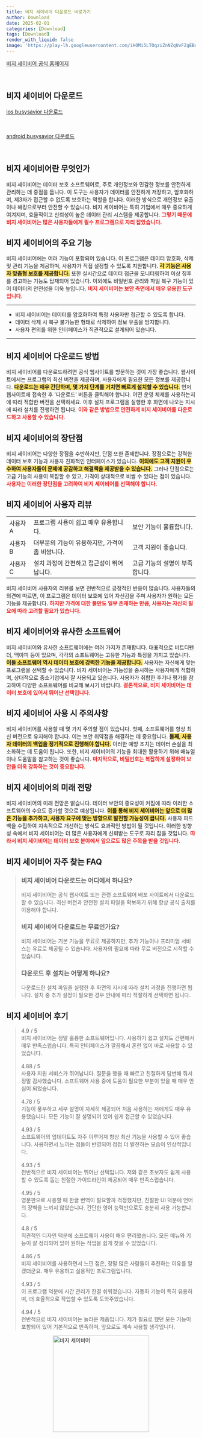 ```yaml
---
title: 비지 세이비어 다운로드 바로가기
author: Download
date: 2025-02-01
categories: [Download]
tags: [Download]
render_with_liquid: false
image: 'https://play-lh.googleusercontent.com/iHOMi5LTOqziZnNZqUvFZgEBdg1LbcprCg6NntMrToOZYt59p2y8qUMs28qosmBmKWs=s256-rw'
---
```

<p><a class='click-button' title='비지 세이비어' href='https://game.naver.com/lounge/busysavior/home' rel='nofollow'>비지 세이비어 공식 홈페이지</a></p><br>
<h2 id='비지 세이비어_다운로드'>비지 세이비어 다운로드</h2>
<p><a class="click-button ios" title="busysavior 다운로드" href="https://apps.apple.com/kr/app/%EB%B9%84%EC%A7%80-%EC%84%B8%EC%9D%B4%EB%B9%84%EC%96%B4/id6736939499" rel="nofollow">ios busysavior 다운로드</a></p><br>
<p><a class="click-button android" title="busysavior 다운로드" href="https://play.google.comhttps://play.google.com/store/apps/details?id=com.zjwskr.google" rel="nofollow">android busysavior 다운로드</a></p><br>


<h2 id='비지 세이비어란 무엇인가'>비지 세이비어란 무엇인가</h2>

<p>비지 세이비어는 데이터 보호 소프트웨어로, 주로 개인정보와 민감한 정보를 안전하게 관리하는 데 중점을 둡니다. 이 도구는 사용자가 데이터를 안전하게 저장하고, 암호화하며, 제3자가 접근할 수 없도록 보호하는 역할을 합니다. 이러한 방식으로 개인정보 유출이나 해킹으로부터 안전할 수 있습니다. 비지 세이비어는 특히 기업에서 매우 중요하게 여겨지며, 효율적이고 신뢰성이 높은 데이터 관리 시스템을 제공합니다. <b><span style="color: #ee2323;">그렇기 때문에 비지 세이비어는 많은 사용자들에게 필수 프로그램으로 자리 잡았습니다.</span></b></p>

<h2 id='비지 세이비어의 주요 기능'>비지 세이비어의 주요 기능</h2>

<p>비지 세이비어에는 여러 기능이 포함되어 있습니다. 이 프로그램은 데이터 암호화, 삭제 및 관리 기능을 제공하며, 사용자가 직접 설정할 수 있도록 지원합니다. <b><span style="background-color: #ffe066;">각 기능은 사용자 맞춤형 보호를 제공합니다.</span></b> 또한 실시간으로 데이터 접근을 모니터링하여 이상 징후를 경고하는 기능도 탑재되어 있습니다. 이외에도 비밀번호 관리와 파일 복구 기능이 있어 데이터의 안전성을 더욱 높입니다. <b><span style="color: #ee2323;">비지 세이비어는 보안 측면에서 매우 유용한 도구입니다.</span></b></p>

<hr />

<ul>
    <li>비지 세이비어는 데이터를 암호화하여 특정 사용자만 접근할 수 있도록 합니다.</li>
    <li>데이터 삭제 시 복구 불가능한 형태로 삭제하여 정보 유출을 방지합니다.</li>
    <li>사용자 편의를 위한 인터페이스가 직관적으로 설계되어 있습니다.</li>
</ul>

<hr />

<h2 id='비지 세이비어 다운로드 방법'>비지 세이비어 다운로드 방법</h2>

<p>비지 세이비어를 다운로드하려면 공식 웹사이트를 방문하는 것이 가장 좋습니다. 웹사이트에서는 프로그램의 최신 버전을 제공하며, 사용자에게 필요한 모든 정보를 제공합니다. <b><span style="background-color: #ffe066;">다운로드는 매우 간단하며, 몇 가지 단계를 거치면 빠르게 설치할 수 있습니다.</span></b> 먼저 웹사이트에 접속한 후 '다운로드' 버튼을 클릭해야 합니다. 어떤 운영 체제를 사용하는지에 따라 적합한 버전을 선택하세요. 이후 설치 프로그램을 실행한 후 화면에 나오는 지시에 따라 설치를 진행하면 됩니다. <b><span style="color: #ee2323;">이와 같은 방법으로 안전하게 비지 세이비어를 다운로드하고 사용할 수 있습니다.</span></b></p>

<h2 id='비지 세이비어의 장단점'>비지 세이비어의 장단점</h2>

<p>비지 세이비어는 다양한 장점을 수반하지만, 단점 또한 존재합니다. 장점으로는 강력한 데이터 보호 기능과 사용자 친화적인 인터페이스가 있습니다. <b><span style="background-color: #ffe066;">이외에도 고객 지원이 우수하여 사용자들이 문제에 공감하고 해결책을 제공받을 수 있습니다.</span></b> 그러나 단점으로는 고급 기능의 사용이 복잡할 수 있고, 가격이 상대적으로 비쌀 수 있다는 점이 있습니다. <b><span style="color: #ee2323;">사용자는 이러한 장단점을 고려하여 비지 세이비어를 선택해야 합니다.</span></b></p>

<h2 id='비지 세이비어 사용자 리뷰'>비지 세이비어 사용자 리뷰</h2>

<table>
    <tr>
        <td>사용자 A</td>
        <td>프로그램 사용이 쉽고 매우 유용합니다.</td>
        <td>보안 기능이 훌륭합니다.</td>
    </tr>
    <tr>
        <td>사용자 B</td>
        <td>대부분의 기능이 유용하지만, 가격이 좀 비쌉니다.</td>
        <td>고객 지원이 좋습니다.</td>
    </tr>
    <tr>
        <td>사용자 C</td>
        <td>설치 과정이 간편하고 접근성이 뛰어납니다.</td>
        <td>고급 기능의 설명이 부족합니다.</td>
    </tr>
</table>

<p>비지 세이비어 사용자의 리뷰를 보면 전반적으로 긍정적인 반응이 많습니다. 사용자들의 의견에 따르면, 이 프로그램은 데이터 보호에 있어 자신감을 주며 사용자가 원하는 모든 기능을 제공합니다. <b><span style="color: #ee2323;">하지만 가격에 대한 불만도 일부 존재하는 만큼, 사용자는 자신의 필요에 따라 고려할 필요가 있습니다.</span></b></p>

<h2 id='비지 세이비어와 유사한 소프트웨어'>비지 세이비어와 유사한 소프트웨어</h2>

<p>비지 세이비어와 유사한 소프트웨어에는 여러 가지가 존재합니다. 대표적으로 비트디펜더, 맥아피 등이 있으며, 각각의 소프트웨어는 고유한 기능과 특징을 가지고 있습니다. <b><span style="background-color: #ffe066;">이들 소프트웨어 역시 데이터 보호에 강력한 기능을 제공합니다.</span></b> 사용자는 자신에게 맞는 프로그램을 선택할 수 있습니다. 비지 세이비어는 기능성을 중시하는 사용자에게 적합하며, 상대적으로 중소기업에서 잘 사용되고 있습니다. 사용자가 취합한 후기나 평가를 참고하여 다양한 소프트웨어를 비교해 보시기 바랍니다. <b><span style="color: #ee2323;">결론적으로, 비지 세이비어는 데이터 보호에 있어서 뛰어난 선택입니다.</span></b></p>

<h2 id='비지 세이비어 사용 시 주의사항'>비지 세이비어 사용 시 주의사항</h2>

<p>비지 세이비어를 사용할 때 몇 가지 주의할 점이 있습니다. 첫째, 소프트웨어를 항상 최신 버전으로 유지해야 합니다. 이는 보안 취약점을 해결하는 데 중요합니다. <b><span style="background-color: #ffe066;">둘째, 사용자 데이터의 백업을 정기적으로 진행해야 합니다.</span></b> 이러한 예방 조치는 데이터 손실을 최소화하는 데 도움이 됩니다. 또한, 비지 세이비어의 기능을 최대한 활용하기 위해 매뉴얼이나 도움말을 참고하는 것이 좋습니다. <b><span style="color: #ee2323;">마지막으로, 비밀번호는 복잡하게 설정하여 보안을 더욱 강화하는 것이 중요합니다.</span></b></p>

<h2 id='비지 세이비어의 미래 전망'>비지 세이비어의 미래 전망</h2>

<p>비지 세이비어의 미래 전망은 밝습니다. 데이터 보안의 중요성이 커짐에 따라 이러한 소프트웨어의 수요도 증가할 것으로 예상됩니다. <b><span style="background-color: #ffe066;">이를 통해 비지 세이비어는 앞으로 더 많은 기능을 추가하고, 사용자 요구에 맞는 방향으로 발전할 가능성이 큽니다.</span></b> 사용자 피드백을 수집하여 지속적으로 개선하는 방식도 효과적인 방법이 될 것입니다. 이러한 방향성 속에서 비지 세이비어는 더 많은 사용자에게 신뢰받는 도구로 자리 잡을 것입니다. <b><span style="color: #ee2323;">따라서 비지 세이비어는 데이터 보호 분야에서 앞으로도 많은 주목을 받을 것입니다.</span></b></p>


<h2 id='비지 세이비어_자주_찾는_FAQ'>비지 세이비어 자주 찾는 FAQ</h2>
<div itemscope="" itemtype="https://schema.org/FAQPage"> 
<blockquote> 
<div itemscope="" itemprop="mainEntity" itemtype="https://schema.org/Question"> 
<h3 itemprop="name">비지 세이비어 다운로드는 어디에서 하나요?</h3> 
<div itemscope="" itemprop="acceptedAnswer" itemtype="https://schema.org/Answer"> 
<span itemprop="text"> 
<p>비지 세이비어는 공식 웹사이트 또는 관련 소프트웨어 배포 사이트에서 다운로드 할 수 있습니다. 최신 버전과 안전한 설치 파일을 확보하기 위해 항상 공식 출처를 이용해야 합니다.</p> 
</span> 
</div> 
</div> 
<div itemscope="" itemprop="mainEntity" itemtype="https://schema.org/Question"> 
<h3 itemprop="name">비지 세이비어 다운로드는 무료인가요?</h3> 
<div itemscope="" itemprop="acceptedAnswer" itemtype="https://schema.org/Answer"> 
<span itemprop="text"> 
<p>비지 세이비어는 기본 기능을 무료로 제공하지만, 추가 기능이나 프리미엄 서비스는 유료로 제공될 수 있습니다. 사용자의 필요에 따라 무료 버전으로 시작할 수 있습니다.</p> 
</span> 
</div> 
</div> 
<div itemscope="" itemprop="mainEntity" itemtype="https://schema.org/Question"> 
<h3 itemprop="name">다운로드 후 설치는 어떻게 하나요?</h3> 
<div itemscope="" itemprop="acceptedAnswer" itemtype="https://schema.org/Answer"> 
<span itemprop="text"> 
<p>다운로드한 설치 파일을 실행한 후 화면의 지시에 따라 설치 과정을 진행하면 됩니다. 설치 중 추가 설정이 필요한 경우 안내에 따라 적절하게 선택하면 됩니다.</p> 
</span> 
</div> 
</div> 
</blockquote> 
</div>
<h2 id='비지 세이비어_후기'>비지 세이비어 후기</h2>
<div itemscope itemtype="https://schema.org/Product">
  <blockquote>
  <div itemprop="review" itemscope itemtype="https://schema.org/Review">
      <div itemprop="reviewRating" itemscope itemtype="https://schema.org/Rating"> <span itemprop="ratingValue">4.9</span> / <span itemprop="bestRating">5</span> </div>
      <span itemprop="reviewBody">비지 세이비어는 정말 훌륭한 소프트웨어입니다. 사용하기 쉽고 설치도 간편해서 매우 만족스럽습니다. 특히 인터페이스가 깔끔해서 혼란 없이 바로 사용할 수 있었습니다.</span>
  </div>
  <br>
  <div itemprop="review" itemscope itemtype="https://schema.org/Review">
      <div itemprop="reviewRating" itemscope itemtype="https://schema.org/Rating"> <span itemprop="ratingValue">4.88</span> / <span itemprop="bestRating">5</span> </div>
      <span itemprop="reviewBody">사용자 지원 서비스가 뛰어납니다. 질문을 했을 때 빠르고 친절하게 답변해 줘서 정말 감사했습니다. 소프트웨어 사용 중에 도움이 필요한 부분이 있을 때 매우 안심이 되었습니다.</span>
  </div>
  <br>
  <div itemprop="review" itemscope itemtype="https://schema.org/Review">
      <div itemprop="reviewRating" itemscope itemtype="https://schema.org/Rating"> <span itemprop="ratingValue">4.78</span> / <span itemprop="bestRating">5</span> </div>
      <span itemprop="reviewBody">기능이 풍부하고 세부 설명이 자세히 제공되어 처음 사용하는 저에게도 매우 유용했습니다. 모든 기능이 잘 설명되어 있어 쉽게 접근할 수 있었습니다.</span>
  </div>
  <br>
  <div itemprop="review" itemscope itemtype="https://schema.org/Review">
      <div itemprop="reviewRating" itemscope itemtype="https://schema.org/Rating"> <span itemprop="ratingValue">4.93</span> / <span itemprop="bestRating">5</span> </div>
      <span itemprop="reviewBody">소프트웨어의 업데이트도 자주 이루어져 항상 최신 기능을 사용할 수 있어 좋습니다. 사용하면서 느끼는 점들이 반영되어 점점 더 발전하는 모습이 인상적입니다.</span>
  </div>
  <br>
  <div itemprop="review" itemscope itemtype="https://schema.org/Review">
      <div itemprop="reviewRating" itemscope itemtype="https://schema.org/Rating"> <span itemprop="ratingValue">4.93</span> / <span itemprop="bestRating">5</span> </div>
      <span itemprop="reviewBody">전반적으로 비지 세이비어는 뛰어난 선택입니다. 저와 같은 초보자도 쉽게 사용할 수 있도록 돕는 친절한 가이드라인이 제공되어 매우 만족스럽습니다.</span>
  </div>
  <br>
  <div itemprop="review" itemscope itemtype="https://schema.org/Review">
      <div itemprop="reviewRating" itemscope itemtype="https://schema.org/Rating"> <span itemprop="ratingValue">4.95</span> / <span itemprop="bestRating">5</span> </div>
      <span itemprop="reviewBody">영문판으로 사용할 때 한글 번역이 필요할까 걱정했지만, 친절한 UI 덕분에 언어의 장벽을 느끼지 않았습니다. 간단한 영어 능력만으로도 충분히 사용 가능합니다.</span>
  </div>
  <br>
  <div itemprop="review" itemscope itemtype="https://schema.org/Review">
      <div itemprop="reviewRating" itemscope itemtype="https://schema.org/Rating"> <span itemprop="ratingValue">4.8</span> / <span itemprop="bestRating">5</span> </div>
      <span itemprop="reviewBody">직관적인 디자인 덕분에 소프트웨어 사용이 매우 편리했습니다. 모든 메뉴와 기능이 잘 정리되어 있어 원하는 작업을 쉽게 찾을 수 있었습니다.</span>
  </div>
  <br>
  <div itemprop="review" itemscope itemtype="https://schema.org/Review">
      <div itemprop="reviewRating" itemscope itemtype="https://schema.org/Rating"> <span itemprop="ratingValue">4.86</span> / <span itemprop="bestRating">5</span> </div>
      <span itemprop="reviewBody">비지 세이비어를 사용하면서 느낀 점은, 정말 많은 사람들이 추천하는 이유를 알겠더군요. 매우 유용하고 실용적인 프로그램입니다.</span>
  </div>
  <br>
  <div itemprop="review" itemscope itemtype="https://schema.org/Review">
      <div itemprop="reviewRating" itemscope itemtype="https://schema.org/Rating"> <span itemprop="ratingValue">4.93</span> / <span itemprop="bestRating">5</span> </div>
      <span itemprop="reviewBody">이 프로그램 덕분에 시간 관리가 한결 쉬워졌습니다. 자동화 기능이 특히 유용하며, 더 효율적으로 작업할 수 있도록 도와주었습니다.</span>
  </div>
  <br>
  <div itemprop="review" itemscope itemtype="https://schema.org/Review">
      <div itemprop="reviewRating" itemscope itemtype="https://schema.org/Rating"> <span itemprop="ratingValue">4.94</span> / <span itemprop="bestRating">5</span> </div>
      <span itemprop="reviewBody">전반적으로 비지 세이비어는 놀라운 제품입니다. 제가 필요로 했던 모든 기능이 포함되어 있어 기본적으로 만족하며, 앞으로도 계속 사용할 생각입니다.</span>
  </div>
  </blockquote>
</div>
<figure class="image" style="display: flex; justify-content: center; align-items: center; margin: 0;"><img src="https://play-lh.googleusercontent.com/iHOMi5LTOqziZnNZqUvFZgEBdg1LbcprCg6NntMrToOZYt59p2y8qUMs28qosmBmKWs=s256-rw" alt="비지 세이비어" width="256" height="256" style="max-width: 100%; height: auto;"></figure>